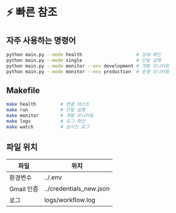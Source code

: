 # ⚡ 빠른 참조

## 자주 사용하는 명령어

```bash
python main.py --mode health                    # 상태 확인
python main.py --mode single                    # 단일 실행
python main.py --mode monitor --env development # 개발 모니터링
python main.py --mode monitor --env production  # 운영 모니터링
```

## Makefile

```bash
make health         # 연결 테스트
make run            # 단일 실행
make monitor        # 개발 모니터링
make logs           # 로그 확인
make watch          # 실시간 로그
```

## 파일 위치

| 파일 | 위치 |
|-----|------|
| 환경변수 | ../.env |
| Gmail 인증 | ../credentials_new.json |
| 로그 | logs/workflow.log |
